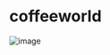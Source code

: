 # coffeeworld

![image](https://drive.google.com/uc?export=view&id=1mvnZfyyjHiY-xHwHP5QZuCsqn2m5rhRv)
